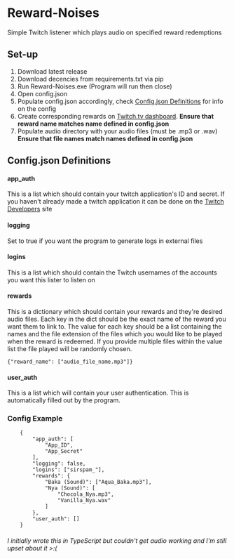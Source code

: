 # Reward-Noises

Simple Twitch listener which plays audio on specified reward redemptions

## Set-up

 1. Download latest release
 2. Download decencies from requirements.txt via pip
 3. Run Reward-Noises.exe (Program will run then close)
 4. Open config.json
 5. Populate config.json accordingly, check [Config.json Definitions](#Configjson-Example) for info on the config
 6. Create corresponding rewards on [Twitch.tv dashboard](https://dashboard.twitch.tv/). **Ensure that reward name matches name defined in config.json**
6. Populate audio directory with your audio files (must be .mp3 or .wav) **Ensure that file names match names defined in config.json**

## Config.json Definitions
#### app_auth
This is a list which should contain your twitch application's ID and secret. If you haven't already made a twitch application it can be done on the [Twitch Developers](https://dev.twitch.tv/console/apps/create) site
#### logging
Set to true if you want the program to generate logs in external files
#### logins
This is a list which should contain the Twitch usernames of the accounts you want this lister to listen on
#### rewards
This is a dictionary which should contain your rewards and they're desired audio files.
Each key in the dict should be the exact name of the reward you want them to link to. The value for each key should be a list containing the names and the file extension of the files which you would like to be played when the reward is redeemed.
If you provide multiple files within the value list the file played will be randomly chosen.

    {"reward_name": ["audio_file_name.mp3"]}

#### user_auth
This is a list which will contain your user authentication. This is automatically filled out by the program. 
### Config Example
        {
            "app_auth": [
                "App_ID",
                "App_Secret"
            ],
            "logging": false,
            "logins": ["sirspam_"],
            "rewards": {
                "Baka (Sound)": ["Aqua_Baka.mp3"],
                "Nya (Sound)": [
                    "Chocola_Nya.mp3",
                    "Vanilla_Nya.wav"
                ]
            },
            "user_auth": []
        }
###### *I initially wrote this in TypeScript but couldn't get audio working and I'm still upset about it >:(*
